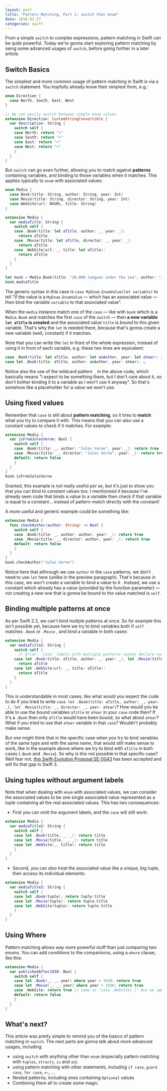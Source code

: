 ```yaml
---
layout: post
title: "Pattern Matching, Part 1: switch that enum"
date: 2016-03-27
categories: swift
---
```


From a simple `switch` to complex expressions, pattern matching in Swift can be quite powerful. Today we're gonna start exploring pattern matching by seing some advanced usages of `switch`, before going further in a later article.

## Switch Basics

The simplest and more common usage of pattern matching in Swift is via a `switch` statement. You hopfully already know their simplest form, e.g.:

```swift
enum Direction {
  case North, South, East, West
}

// We can easily switch between simple enum values
extension Direction: CustomStringConvertible {
  var description: String {
    switch self {
    case North: return "⬆️"
    case South: return "⬇️"
    case East: return "➡️"
    case West: return "⬅️"
    }
  }
}
```

But `switch` can go even further, allowing you to match against **patterns** containing variables, and binding to those variables when it matches. This applies typically to `enum` with associated values:

```swift
enum Media {
  case Book(title: String, author: String, year: Int)
  case Movie(title: String, director: String, year: Int)
  case WebSite(url: NSURL, title: String)
}

extension Media {
  var mediaTitle: String {
    switch self {
    case .Book(title: let aTitle, author: _, year: _):
      return aTitle
    case .Movie(title: let aTitle, director: _, year: _):
      return aTitle
    case .WebSite(url: _, title: let aTitle):
      return aTitle
    }
  }
}

let book = Media.Book(title: "20,000 leagues under the sea", author: "Jules Verne", year: 1870)
book.mediaTitle
```

The generic syntax in this case is `case MyEnum.EnumValue(let variable)` to tell "if the value is a `MyEnum.EnumValue` — which has an associated value — then bind the variable `variable` to that associated value".

When the `media` instance match one of the `case` — like with `book` which is a `Media.Book` and matches the first `case` of the `switch` — then **a new variable `let aTitle` is created** and the associated value `title` is _bound_ to this given variable.
That's why the `let` is needed there, because that's gonna create a new variable (well, constant) if it matches.

Note that you can write the `let` in front of the whole expression, instead of using it in front of each variable, e.g. these two lines are equivalent:

```swift
case .Book(title: let aTitle, author: let anAuthor, year: let aYear): …
case let .Book(title: aTitle, author: anAuthor, year: aYear): …
```

Notice also the use of the wildcard pattern `_` in the above code, which basically means "I expect to be something there, but I don't care about it, so don't bother binding it to a variable as I won't use it anyway". So that's somehow like a placeholder for a value we won't use.


## Using fixed values

Remember that `case`  is still about **pattern matching**, so it tries to **match** what you try to compare it with. This means that you can also use a constant values to check if it matches. For example:

```swift
extension Media {
  var isFromJulesVerne: Bool {
    switch self {
    case .Book(title: _, author: "Jules Verne", year: _): return true
    case .Movie(title: _, director: "Jules Verne", year: _): return true
    default: return false
    }
  }
}
book.isFromJulesVerne
```

Granted, this example is not really useful _per se_, but it's just to show you that you can bind to constant values too. I mentionned it because I've already seen code that binds a value to a variable then check if that variable is equal to a constant… instead of pattern-match directly with the constant!

A more useful and generic example could be something like:

```swift
extension Media {
  func checkAuthor(author: String) -> Bool {
    switch self {
    case .Book(title: _, author: author, year: _): return true
    case .Movie(title: _, director: author, year: _): return true
    default: return false
    }
  }
}
book.checkAuthor("Jules Verne")
```

Notice here that althrough we use `author` in the `case` patterns, we don't need to use `let` here (unlike in the preview paragraph). That's because in this case, we won't create a variable to bind a value to it . Instead, we use a constant which already has a value (provided by the function parameter) — not creating a new one that is gonna be bound to the value matched is `self`.

## Binding multiple patterns at once

As per Swift 2.2, we can't bind multple patterns at once. So for example this isn't possible yet, because here we try to bind variables both if `self` matches `.Book` or `.Movie` , and bind a variable in both cases:

```swift
extension Media {
  var mediaTitle2: String {
    switch self {
      // Error: 'case' labels with multiple patterns cannot declare variables
    case let .Book(title: aTitle, author: _, year: _), let .Movie(title: aTitle, director: _, year: _):
      return aTitle
    case let .WebSite(url: _, title: aTitle):
      return aTitle
    }
  }
}
```

This is understandable in most cases, like what would you expect the code to do if you tried to write `case let .Book(title: aTitle, author: _, year: _), let .Movie(title: _, director: _, year: aYear)`? How would you be able to use the bound variables `aTitle` or `aYear` in your `case` code then? If it's a `.Book` then only `aTitle` would have been bound, so what about `aYear`? What if you tried to use that `aYear` variable in that `case`? Wouldn't probably make sense.

But one might think that in the specific case when you try to bind variables of the same type and with the same name, that would still make sense to work, like in the example above where we try to bind with `aTitle` in both cases (`.Book` and `.Movie`). So why is this not possible in that specific case? Well fear not, [this Swift-Evolution Proposal SE-0043](https://github.com/apple/swift-evolution/blob/master/proposals/0043-declare-variables-in-case-labels-with-multiple-patterns.md) has been accepted and will fix that gap in Swift 3.

## Using tuples without argument labels

Note that when dealing with `enum` with associated values, we can consider the associated values to be one single associated value represented as a tuple containing all the real associated values. This has two consequences:

* First you can omit the argument labels, and the `case` will still work:

```swift
extension Media {
  var mediaTitle2: String {
    switch self {
    case let .Book(title, _, _): return title
    case let .Movie(title, _, _): return title
    case let .WebSite(_, title): return title
    }
  }
}
```

* Second, you can also treat the associated value like a unique, big tuple, then access its individual elements:

```swift
extension Media {
  var mediaTitle3: String {
    switch self {
    case let .Book(tuple): return tuple.title
    case let .Movie(tuple): return tuple.title
    case let .WebSite(tuple): return tuple.title
    }
  }
}
```

## Using Where

Pattern matching allows way more powerful stuff than just comparing two enums. You can add conditions to the comparisons, using a `where` clause, like this:

```swift
extension Media {
  var publishedAfter1930: Bool {
    switch self {
    case let .Book(_, _, year) where year > 1930: return true
    case let .Movie(_, _, year) where year > 1930: return true
    case .WebSite: return true // same as "case .WebSite(_)" but we ignore the associated tuple value
    default: return false
    }
  }
}
```

## What's next?

This article was pretty simple to remind you of the basics of pattern matching in `switch`. The next parts are gonna talk about more advanced usages, including:

* using `switch` with anything other than `enum` (especially pattern matching with `tuples`, `structs`, `is` and `as`).
* using pattern matching with other statements, including `if case`, `guard case`, `for case`, `=~`, …
* Nested patterns, including ones containing `Optional` values
* Combining them all to create some magic.
